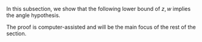 In this subsection, we show that the following lower bound of $z, w$ implies the angle hypothesis.

The proof is computer-assisted and will be the main focus of the rest of the section.